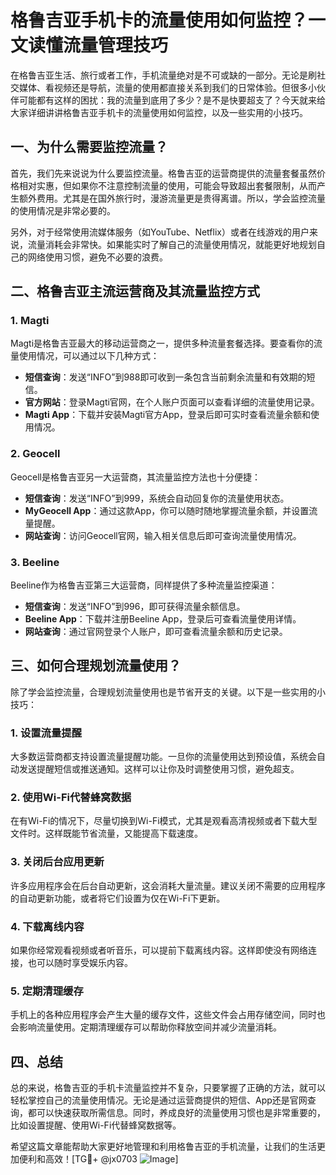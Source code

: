 # 格鲁吉亚手机卡的流量使用如何监控？一文读懂流量管理技巧

在格鲁吉亚生活、旅行或者工作，手机流量绝对是不可或缺的一部分。无论是刷社交媒体、看视频还是导航，流量的使用都直接关系到我们的日常体验。但很多小伙伴可能都有这样的困扰：我的流量到底用了多少？是不是快要超支了？今天就来给大家详细讲讲格鲁吉亚手机卡的流量使用如何监控，以及一些实用的小技巧。

## 一、为什么需要监控流量？

首先，我们先来说说为什么要监控流量。格鲁吉亚的运营商提供的流量套餐虽然价格相对实惠，但如果你不注意控制流量的使用，可能会导致超出套餐限制，从而产生额外费用。尤其是在国外旅行时，漫游流量更是贵得离谱。所以，学会监控流量的使用情况是非常必要的。

另外，对于经常使用流媒体服务（如YouTube、Netflix）或者在线游戏的用户来说，流量消耗会非常快。如果能实时了解自己的流量使用情况，就能更好地规划自己的网络使用习惯，避免不必要的浪费。

## 二、格鲁吉亚主流运营商及其流量监控方式

### 1. Magti
Magti是格鲁吉亚最大的移动运营商之一，提供多种流量套餐选择。要查看你的流量使用情况，可以通过以下几种方式：

- **短信查询**：发送“INFO”到988即可收到一条包含当前剩余流量和有效期的短信。
- **官方网站**：登录Magti官网，在个人账户页面可以查看详细的流量使用记录。
- **Magti App**：下载并安装Magti官方App，登录后即可实时查看流量余额和使用情况。

### 2. Geocell
Geocell是格鲁吉亚另一大运营商，其流量监控方法也十分便捷：

- **短信查询**：发送“INFO”到999，系统会自动回复你的流量使用状态。
- **MyGeocell App**：通过这款App，你可以随时随地掌握流量余额，并设置流量提醒。
- **网站查询**：访问Geocell官网，输入相关信息后即可查询流量使用情况。

### 3. Beeline
Beeline作为格鲁吉亚第三大运营商，同样提供了多种流量监控渠道：

- **短信查询**：发送“INFO”到996，即可获得流量余额信息。
- **Beeline App**：下载并注册Beeline App，登录后可查看流量使用详情。
- **网站查询**：通过官网登录个人账户，即可查看流量余额和历史记录。

## 三、如何合理规划流量使用？

除了学会监控流量，合理规划流量使用也是节省开支的关键。以下是一些实用的小技巧：

### 1. 设置流量提醒
大多数运营商都支持设置流量提醒功能。一旦你的流量使用达到预设值，系统会自动发送提醒短信或推送通知。这样可以让你及时调整使用习惯，避免超支。

### 2. 使用Wi-Fi代替蜂窝数据
在有Wi-Fi的情况下，尽量切换到Wi-Fi模式，尤其是观看高清视频或者下载大型文件时。这样既能节省流量，又能提高下载速度。

### 3. 关闭后台应用更新
许多应用程序会在后台自动更新，这会消耗大量流量。建议关闭不需要的应用程序的自动更新功能，或者将它们设置为仅在Wi-Fi下更新。

### 4. 下载离线内容
如果你经常观看视频或者听音乐，可以提前下载离线内容。这样即使没有网络连接，也可以随时享受娱乐内容。

### 5. 定期清理缓存
手机上的各种应用程序会产生大量的缓存文件，这些文件会占用存储空间，同时也会影响流量使用。定期清理缓存可以帮助你释放空间并减少流量消耗。

## 四、总结

总的来说，格鲁吉亚的手机卡流量监控并不复杂，只要掌握了正确的方法，就可以轻松掌控自己的流量使用情况。无论是通过运营商提供的短信、App还是官网查询，都可以快速获取所需信息。同时，养成良好的流量使用习惯也是非常重要的，比如设置提醒、使用Wi-Fi代替蜂窝数据等。

希望这篇文章能帮助大家更好地管理和利用格鲁吉亚的手机流量，让我们的生活更加便利和高效！[TG💪+ @jx0703 ![Image](https://github.com/user-attachments/assets/dbca1d08-cadb-493c-b0ec-ad6f7a83f270)]